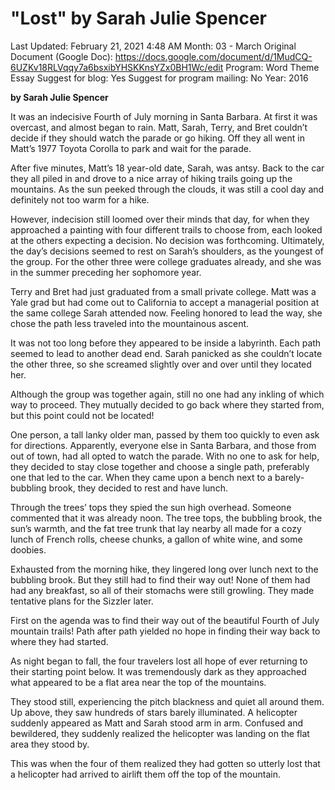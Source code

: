 # "Lost" by Sarah Julie Spencer

Last Updated: February 21, 2021 4:48 AM
Month: 03 - March
Original Document (Google Doc): https://docs.google.com/document/d/1MudCQ-6UZKv18RLVqqy7a6bsxibYHSKKnsYZx0BH1Wc/edit
Program: Word Theme Essay
Suggest for blog: Yes
Suggest for program mailing: No
Year: 2016

**by Sarah Julie Spencer**

It was an indecisive Fourth of July morning in Santa Barbara. At first it was overcast, and almost began to rain. Matt, Sarah, Terry, and Bret couldn’t decide if they should watch the parade or go hiking. Off they all went in Matt’s 1977 Toyota Corolla to park and wait for the parade.

After five minutes, Matt’s 18 year-old date, Sarah, was antsy. Back to the car they all piled in and drove to a nice array of hiking trails going up the mountains. As the sun peeked through the clouds, it was still a cool day and definitely not too warm for a hike.

However, indecision still loomed over their minds that day, for when they approached a painting with four different trails to choose from, each looked at the others expecting a decision. No decision was forthcoming. Ultimately, the day’s decisions seemed to rest on Sarah’s shoulders, as the youngest of the group. For the other three were college graduates already, and she was in the summer preceding her sophomore year.

Terry and Bret had just graduated from a small private college. Matt was a Yale grad but had come out to California to accept a managerial position at the same college Sarah attended now. Feeling honored to lead the way, she chose the path less traveled into the mountainous ascent.

It was not too long before they appeared to be inside a labyrinth. Each path seemed to lead to another dead end. Sarah panicked as she couldn’t locate the other three, so she screamed slightly over and over until they located her.

Although the group was together again, still no one had any inkling of which way to proceed. They mutually decided to go back where they started from, but this point could not be located!

One person, a tall lanky older man, passed by them too quickly to even ask for directions. Apparently, everyone else in Santa Barbara, and those from out of town, had all opted to watch the parade. With no one to ask for help, they decided to stay close together and choose a single path, preferably one that led to the car. When they came upon a bench next to a barely-bubbling brook, they decided to rest and have lunch.

Through the trees’ tops they spied the sun high overhead. Someone commented that it was already noon. The tree tops, the bubbling brook, the sun’s warmth, and the fat tree trunk that lay nearby all made for a cozy lunch of French rolls, cheese chunks, a gallon of white wine, and some doobies.

Exhausted from the morning hike, they lingered long over lunch next to the bubbling brook. But they still had to find their way out! None of them had had any breakfast, so all of their stomachs were still growling. They made tentative plans for the Sizzler later.

First on the agenda was to find their way out of the beautiful Fourth of July mountain trails! Path after path yielded no hope in finding their way back to where they had started.

As night began to fall, the four travelers lost all hope of ever returning to their starting point below. It was tremendously dark as they approached what appeared to be a flat area near the top of the mountains.

They stood still, experiencing the pitch blackness and quiet all around them. Up above, they saw hundreds of stars barely illuminated. A helicopter suddenly appeared as Matt and Sarah stood arm in arm. Confused and bewildered, they suddenly realized the helicopter was landing on the flat area they stood by.

This was when the four of them realized they had gotten so utterly lost that a helicopter had arrived to airlift them off the top of the mountain.